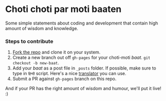 Choti choti par moti baaten
===

Some simple statements about coding and development that contain high amount of wisdom and knowledge.


### Steps to contribute

1. [Fork the repo](https://help.github.com/articles/fork-a-repo) and clone it on your system.
2. Create a new branch out off `gh-pages` for your choti-moti *baat*. `git checkout -b new-baat`.
3. Add your *baat* as a post file in `_posts` folder. If possible, make sure to type in `हिन्दी` script. Here's a nice [translator](http://www.quillpad.in/index.html) you can use.
4. Submit a PR against `gh-pages` branch on this repo.

And if your PR has the right amount of wisdom and humour, we'll put it live! :)